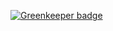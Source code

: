 
[![Greenkeeper badge](https://badges.greenkeeper.io/nicholasgriffintn/mean-app.svg)](https://greenkeeper.io/)
